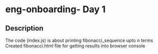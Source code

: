 # eng-onboarding- Day 1
## Description 
The code (index.js) is about printing fibonacci_sequence upto n terms
Created fibonacci.html file for getting results into browser console
